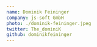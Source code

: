 ```yaml
---
name: Dominik Feininger
company: js-soft GmbH
photo: ./dominik-feininger.jpeg
twitter: The_dominiK
github: dominikfeininger
---
```

